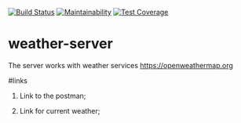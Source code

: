 [![Build Status](https://travis-ci.org/MegaRoks/weather-server.svg?branch=master)](https://travis-ci.org/MegaRoks/weather-server)
[![Maintainability](https://api.codeclimate.com/v1/badges/4dfd5d57a3abc0cbf0d8/maintainability)](https://codeclimate.com/github/MegaRoks/weather-server/maintainability)
[![Test Coverage](https://api.codeclimate.com/v1/badges/4dfd5d57a3abc0cbf0d8/test_coverage)](https://codeclimate.com/github/MegaRoks/weather-server/test_coverage)
# weather-server
The server works with weather services https://openweathermap.org

#links

1) Link to the postman;

2) Link for current weather;
